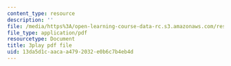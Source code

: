 ```yaml
---
content_type: resource
description: ''
file: /media/https%3A/open-learning-course-data-rc.s3.amazonaws.com/res-6-007-signals-and-systems-spring-2011/13da5d1caacaa4792032e0b6c7b4eb4d_z8sXXQxcmN4.pdf
file_type: application/pdf
resourcetype: Document
title: 3play pdf file
uid: 13da5d1c-aaca-a479-2032-e0b6c7b4eb4d
---
```

